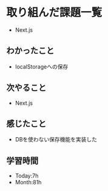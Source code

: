 # 取り組んだ課題一覧
- Next.js
## わかったこと
- localStorageへの保存
## 次やること
- Next.js
## 感じたこと
- DBを使わない保存機能を実装した
## 学習時間
- Today:7h
- Month:81h
